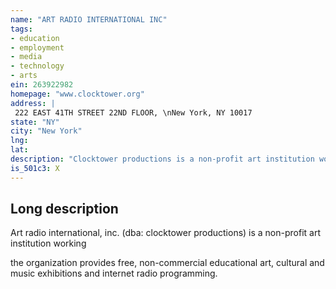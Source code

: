 ```yaml
---
name: "ART RADIO INTERNATIONAL INC"
tags:
- education
- employment
- media
- technology
- arts
ein: 263922982
homepage: "www.clocktower.org"
address: |
 222 EAST 41TH STREET 22ND FLOOR, \nNew York, NY 10017
state: "NY"
city: "New York"
lng: 
lat: 
description: "Clocktower productions is a non-profit art institution working in the visual arts, performance, music, and radio. By engaging both the physical resources of its partner organizations and clocktower radio's acccess to an international online audience, clocktower disseminates experimental work to numerous communities. "
is_501c3: X
---
```


## Long description

Art radio international, inc. (dba: clocktower productions) is a non-profit art institution working
  
  the organization provides free, non-commercial educational art, cultural and music exhibitions and internet radio programming. 
